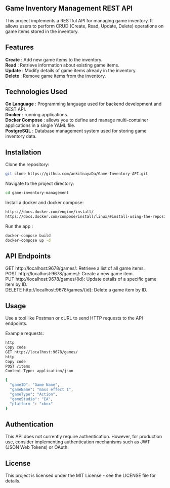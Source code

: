 ## Game Inventory Management REST API
This project implements a RESTful API for managing game inventory. It allows users to perform CRUD (Create, Read, Update, Delete) operations on game items stored in the inventory.

## Features
**Create** : Add new game items to the inventory.\
**Read** : Retrieve information about existing game items.\
**Update** : Modify details of game items already in the inventory.\
**Delete** : Remove game items from the inventory.
## Technologies Used
**Go Language** : Programming language used for backend development and REST API.\
**Docker** : running applications.\
**Docker Compose** : allows you to define and manage multi-container applications in a single YAML file.\
**PostgreSQL** : Database management system used for storing game inventory data.
## Installation
Clone the repository:

```sh   
git clone https://github.com/ankitnayaDa/Game-Inventory-API.git
```
Navigate to the project directory:

```sh
cd game-inventory-management
```

Install a docker and docker compose:

```sh
https://docs.docker.com/engine/install/
https://docs.docker.com/compose/install/linux/#install-using-the-repository
```

Run the app :

```sh
docker-compose build
docker-compose up -d
```

## API Endpoints
GET http://localhost:9678/games/: Retrieve a list of all game items.\
POST http://localhost:9678/games/: Create a new game item.\
PUT http://localhost:9678/games/{id}: Update details of a specific game item by ID.\
DELETE http://localhost:9678/games/{id}: Delete a game item by ID.

## Usage
Use a tool like Postman or cURL to send HTTP requests to the API endpoints.

Example requests:
```sh
http
Copy code
GET http://localhost:9678/games/
http
Copy code
POST /items
Content-Type: application/json

{
  "gameID": "Game Name",
  "gameName": "mass effect 1",
  "gameType": "Action",
  "gameStudio": "EA",
  "platform ": "xbox"
}
```
## Authentication
This API does not currently require authentication. However, for production use, consider implementing authentication mechanisms such as JWT (JSON Web Tokens) or OAuth.

## License
This project is licensed under the MIT License - see the LICENSE file for details.
